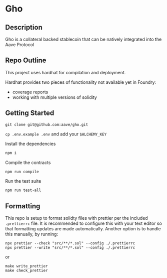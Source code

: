 # Gho

## Description

Gho is a collateral backed stablecoin that can be natively integrated into the Aave Protocol

## Repo Outline

This project uses hardhat for compilation and deployment.

Hardhat provides two pieces of functionality not available yet in Foundry:

- coverage reports
- working with multiple versions of solidity

## Getting Started

`git clone git@github.com:aave/gho.git`

`cp .env.example .env` and add your `$ALCHEMY_KEY`

Install the dependencies

```sh
npm i
```

Compile the contracts

```sh
npm run compile
```

Run the test suite

```sh
npm run test-all
```

## Formatting

This repo is setup to format solidty files with prettier per the included `.prettierrc` file. It is recommended to configure this with your text editor so that formatting updates are made automatically. Another option is to handle this manually, by running:

```
npx prettier --check "src/**/*.sol" --config ./.prettierrc
npx prettier --write "src/**/*.sol" --config ./.prettierrc
```

or

```
make write_prettier
make check_prettier
```
